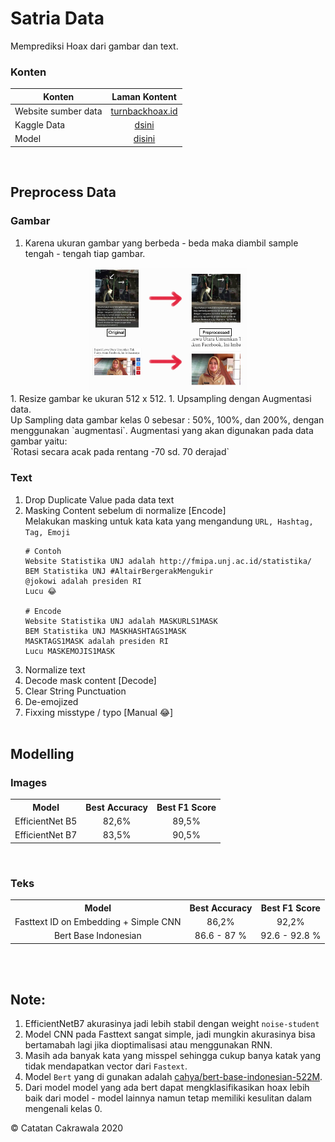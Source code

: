 # Satria Data
Memprediksi Hoax dari gambar dan text.

### Konten
| Konten              | Laman Kontent |
|   -------------     |:-------------:| 
| Website sumber data | [turnbackhoax.id](http://turnbackhoax.id/)                  |
| Kaggle Data         | [dsini](https://www.kaggle.com/wahyusetianto/data-bdc)      |
| Model               | [disini](https://www.kaggle.com/pencarikebahagiaan/modelku) |
<br>

## Preprocess Data
### Gambar
1. Karena ukuran gambar yang berbeda - beda maka diambil sample tengah - tengah tiap gambar.<br>
<img src = "Sample Images/1.jpg" alt = "prep 1" style="display: block; margin-left: auto; margin-right: auto; width: 50%;" />
1. Resize gambar ke ukuran 512 x 512.
1. Upsampling dengan Augmentasi data.<br>
Up Sampling data gambar kelas 0 sebesar : 50%, 100%, dan 200%, dengan menggunakan `augmentasi`. Augmentasi yang akan digunakan pada data gambar yaitu:<br>
`Rotasi secara acak pada rentang -70 sd. 70 derajad`<br>

### Text
1. Drop Duplicate Value pada data text
1. Masking Content sebelum di normalize [Encode]<br>
Melakukan masking untuk kata kata yang mengandung `URL, Hashtag, Tag, Emoji`
    ```
    # Contoh
    Website Statistika UNJ adalah http://fmipa.unj.ac.id/statistika/
    BEM Statistika UNJ #AltairBergerakMengukir
    @jokowi adalah presiden RI
    Lucu 😂

    # Encode
    Website Statistika UNJ adalah MASKURLS1MASK
    BEM Statistika UNJ MASKHASHTAGS1MASK
    MASKTAGS1MASK adalah presiden RI
    Lucu MASKEMOJIS1MASK
    ```
1. Normalize text
1. Decode mask content [Decode]
1. Clear String Punctuation
1. De-emojized
1. Fixxing misstype / typo [Manual 😂]
<br><br>

## Modelling
### Images
<table style="text-align:center;margin-left: auto;margin-right: auto;">
    <tr>
        <th>Model</th>
        <th>Best Accuracy</th>
        <th>Best F1 Score</th>
    </tr>
    <tr>
        <td>EfficientNet B5</td>
        <td>82,6%</td>
        <td>89,5%</td>
    </tr>
    <tr>
        <td>EfficientNet B7</td>
        <td>83,5%</td>
        <td>90,5%</td>
    </tr>
</table>
<br>

### Teks
<table style="text-align:center;margin-left: auto;margin-right: auto;">
    <tr>
        <th>Model</th>
        <th>Best Accuracy</th>
        <th>Best F1 Score</th>
    </tr>
    <tr>
        <td>Fasttext ID on Embedding + Simple CNN</td>
        <td> 86,2% </td>
        <td> 92,2% </td>
    </tr>
    <tr>
        <td>Bert Base Indonesian </td>
        <td> 86.6 - 87 % </td>
        <td> 92.6 - 92.8 % </td>
    </tr>
</table>
<br><br>

## Note:
1. EfficientNetB7 akurasinya jadi lebih stabil dengan weight `noise-student`
1. Model CNN pada Fasttext sangat simple, jadi mungkin akurasinya bisa bertamabah lagi jika dioptimalisasi atau menggunakan RNN.
1. Masih ada banyak kata yang misspel sehingga cukup banya katak yang tidak mendapatkan vector dari `Fastext`.
1. Model `Bert` yang di gunakan adalah [cahya/bert-base-indonesian-522M](https://huggingface.co/cahya/bert-base-indonesian-522M).
1. Dari model model yang ada bert dapat mengklasifikasikan hoax lebih baik dari model - model lainnya namun tetap memiliki kesulitan dalam mengenali kelas 0.

 © Catatan Cakrawala 2020